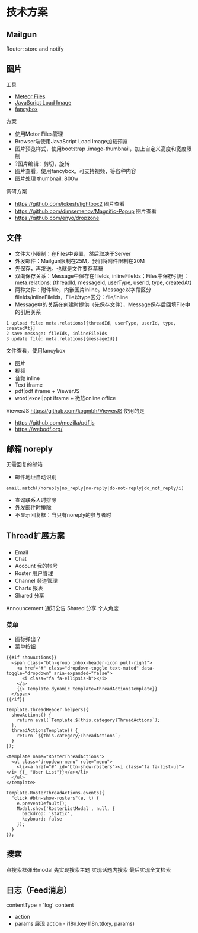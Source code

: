 # 技术方案

## Mailgun

Router: store and notify

## 图片

工具
- [Meteor Files](https://github.com/VeliovGroup/Meteor-Files/wiki)
- [JavaScript Load Image](https://github.com/blueimp/JavaScript-Load-Image)
- [fancybox](https://github.com/fancyapps/fancybox)

方案
- 使用Metor Files管理
- Browser端使用JavaScript Load Image加载预览
- 图片预览样式，使用bootstrap .image-thumbnail，加上自定义高度和宽度限制
- ?图片编辑：剪切，旋转
- 图片查看，使用fancybox。可支持视频，等各种内容
- 图片处理 thumbnail: 800w

调研方案
- https://github.com/lokesh/lightbox2 图片查看
- https://github.com/dimsemenov/Magnific-Popup 图片查看
- https://github.com/enyo/dropzone

## 文件

- 文件大小限制：在Files中设置，然后取决于Server
- 外发邮件：Mailgun限制在25M，我们将附件限制在20M
- 先保存，再发送。也就是文件要存草稿
- 双向保存关系：Message中保存在fileIds, inlineFileIds；Files中保存引用：meta.relations: {threadId, messageId, userType, userId, type, createdAt}
- 两种文件：附件file，内嵌图片inline。Message以字段区分fileIds/inlineFileIds，File以type区分：file/inline
- Message中的关系在创建时提供（先保存文件），Message保存后回填File中的引用关系

```
1 upload file: meta.relations[{threadId, userType, userId, type, createdAt}]
2 save message: fileIds, inlineFileIds
3 update file: meta.relations[{messageId}]
```

文件查看，使用fancybox
- 图片
- 视频
- 音频 inline
- Text iframe
- pdf|odf iframe + ViewerJS
- word|excel|ppt iframe + 微软online office

ViewerJS
https://github.com/kogmbh/ViewerJS
使用的是
- https://github.com/mozilla/pdf.js
- https://webodf.org/

## 邮箱 noreply

无需回复的邮箱

- 邮件地址自动识别
```
email.match(/noreply|no_reply|no-reply|do-not-reply|do_not_reply/i)
```
- 查询联系人时排除
- 外发邮件时排除
- 不显示回复框：当只有noreply的参与者时

## Thread扩展方案

###

- Email
- Chat
- Account 我的帐号
- Roster 用户管理
- Channel 频道管理
- Charts 报表
- Shared 分享

Announcement 通知公告
Shared 分享 个人角度

### 菜单

- 图标弹出？
- 菜单按钮

```
{{#if showActions}}
  <span class="btn-group inbox-header-icon pull-right">
    <a href="#" class="dropdown-toggle text-muted" data-toggle="dropdown" aria-expanded="false">
      <i class="fa fa-ellipsis-h"></i>
    </a>
    {{> Template.dynamic template=threadActionsTemplate}}
  </span>
{{/if}}

Template.ThreadHeader.helpers({
  showActions() {
    return eval(`Template.${this.category}ThreadActions`);
  },
  threadActionsTemplate() {
    return `${this.category}ThreadActions`;
  }
});

<template name="RosterThreadActions">
  <ul class="dropdown-menu" role="menu">
    <li><a href="#" id="btn-show-rosters"><i class="fa fa-list-ul"></i> {{_ "User List"}}</a></li>
  </ul>
</template>

Template.RosterThreadActions.events({
  "click #btn-show-rosters"(e, t) {
    e.preventDefault();
    Modal.show('RosterListModal', null, {
      backdrop: 'static',
      keyboard: false
    });
  }
});
```

## 搜索

点搜索框弹出modal
先实现搜索主题
实现话题内搜索
最后实现全文检索


## 日志（Feed消息）

contentType = 'log'
content
- action
- params
展现
action - i18n.key
I18n.t(key, params)
